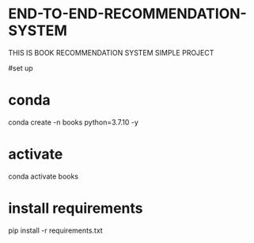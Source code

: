 # END-TO-END-RECOMMENDATION-SYSTEM
THIS IS BOOK RECOMMENDATION SYSTEM SIMPLE PROJECT 


#set up


# conda
conda create -n books python=3.7.10 -y 

# activate
conda activate books

# install requirements
pip install -r requirements.txt
